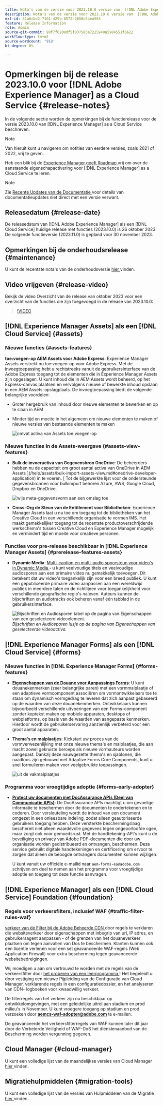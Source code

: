 ```yaml
---
title: Nota's van de versie voor 2023.10.0 versie van  [!DNL Adobe Experience Manager]  as a Cloud Service.
description: Nota's van de versie voor 2023.10.0 versie van  [!DNL Adobe Experience Manager]  as a Cloud Service.
exl-id: 81a6cbd2-7101-429b-8572-2650c5bea963
feature: Release Information
role: Admin
source-git-commit: 90f7f6209df5f837583a7225940a5984551f6622
workflow-type: tm+mt
source-wordcount: '918'
ht-degree: 0%

---
```


# Opmerkingen bij de release 2023.10.0 voor [!DNL Adobe Experience Manager] as a Cloud Service {#release-notes}

In de volgende sectie worden de opmerkingen bij de functierelease voor de versie 2023.10.0 van [!DNL Experience Manager] as a Cloud Service beschreven.

>[!NOTE]
>
>Van hieruit kunt u navigeren om notities van eerdere versies, zoals 2021 of 2022, vrij te geven.
>
>Heb een blik bij de [ Experience Manager geeft Roadmap ](https://experienceleague.adobe.com/docs/experience-manager-release-information/aem-release-updates/update-releases-roadmap.html) vrij om over de aanstaande eigenschapactivering voor [!DNL Experience Manager] as a Cloud Service te leren.

>[!NOTE]
>
>Zie [ Recente Updates van de Documentatie ](https://experienceleague.adobe.com/docs/experience-manager-release-information/aem-release-updates/doc-updates/documentation-updates.html) voor details van documentatieupdates niet direct met een versie verwant.

## Releasedatum {#release-date}

De releasedatum van [!DNL Adobe Experience Manager] als een [!DNL Cloud Service] huidige release met functies (2023.10.0) is 26 oktober 2023. De volgende functieversie (2023.11.0) is gepland voor 30 november 2023.

## Opmerkingen bij de onderhoudsrelease {#maintenance}

U kunt de recentste nota&#39;s van de onderhoudsversie [ hier ](/help/release-notes/maintenance/latest.md) vinden.

## Video vrijgeven {#release-video}

Bekijk de video Overzicht van de release van oktober 2023 voor een overzicht van de functies die zijn toegevoegd in de release van 2023.10.0:

>[!VIDEO](https://video.tv.adobe.com/v/3425186/?quality=12)

## [!DNL Experience Manager Assets] als een [!DNL Cloud Service] {#assets}

### Nieuwe functies {#assets-features}

**toe:voegen-op AEM Assets voor Adobe Express**: Experience Manager Assets verstrekt nu toe:voegen-op voor Adobe Express. Met de invoegtoepassing hebt u rechtstreeks vanuit de gebruikersinterface van de Adobe Express toegang tot de elementen die in Experience Manager Assets zijn opgeslagen. U kunt inhoud die in AEM Assets wordt beheerd, op het Express-canvas plaatsen en vervolgens nieuwe of bewerkte inhoud opslaan in een AEM Assets-opslagplaats. De invoegtoepassing biedt de volgende belangrijke voordelen:

* Groter hergebruik van inhoud door nieuwe elementen te bewerken en op te slaan in AEM

* Minder tijd en moeite in het algemeen om nieuwe elementen te maken of nieuwe versies van bestaande elementen te maken

  ![ omvat activa van Assets toe:voegen-op ](/help/assets/assets/aem-assets-add-on-include-assets.png)

### Nieuwe functies in de Assets-weergave {#assets-view-features}

* **Bulk de invoeractiva van Gegevensbron OneDrive**: De beheerders hebben nu de capaciteit om groot aantal activa van OneDrive in AEM Assets ](/help/assets/bulk-import-assets-view.md#onedrive-developer-application) in te voeren. [ Tot de bijgewerkte lijst voor de ondersteunde gegevensbronnen voor bulkimport behoren Azure, AWS, Google Cloud, Dropbox en OneDrive.

  ![ wijs meta-gegevensvorm aan een omslag ](/help/assets/assets/bulk-import-source-details-onedrive.png) toe

* **Cross-Org de Steun van de Entitlement voor Bibliotheken**: Experience Manager Assets laat u nu toe om toegang tot de bibliotheken van het Creative Cloud in een verschillende organisatie te vormen IMS. Het maakt gemakkelijker toegang tot de recentste productoverschrijdende werkschema&#39;s tussen Creative Cloud en Experience Manager mogelijk en vermindert tijd en moeite voor creatieve personen.

### Functies voor pre-release beschikbaar in [!DNL Experience Manager Assets] {#prerelease-features-assets}

* **Dynamic Media**: [ Multi-caption en multi-audio spoorsteun voor video&#39;s in Dynamic Media ](/help/assets/dynamic-media/video.md#about-msma) - u kunt veelvoudige titels en veelvoudige audiosporen aan een primaire video nu gemakkelijk toevoegen. Dit betekent dat uw video&#39;s toegankelijk zijn voor een breed publiek. U kunt één gepubliceerde primaire video aanpassen aan een wereldwijd publiek in meerdere talen en de richtlijnen voor toegankelijkheid voor verschillende geografische regio&#39;s naleven. Auteurs kunnen de bijschriften en audiotracks ook beheren vanaf één tabblad in de gebruikersinterface.

  ![ Bijschriften en Audiosporen tabel op de pagina van Eigenschappen van een geselecteerd videoelement.](/help/release-notes/assets/msma-aem-cs.png)*Bijschriften en Audiosporen lusje op de pagina van Eigenschappen van geselecteerde videoactiva.*

## [!DNL Experience Manager Forms] als een [!DNL Cloud Service] {#forms}

### Nieuwe functies in [!DNL Experience Manager Forms] {#forms-features}

* **[Eigenschappen van de Douane voor Aanpassings Forms](/help/forms/template-editor-core-components.md#add-a-custom-group-name-in-the-policy-of-template-editor)**: U kunt douanekenmerken (zeer belangrijke paren) met een vormmalplaatje of een adaptieve vormcomponent associëren om vormontwikkelaars toe te staan om dynamisch vormgedrag te leveren dat zich aanpast gebaseerd op de waarden van deze douanekenmerken. Ontwikkelaars kunnen bijvoorbeeld verschillende uitvoeringen van een Forms-component zonder koptekst maken op mobiele apparaten, desktops of webplatforms, op basis van de waarden van aangepaste kenmerken. Hierdoor wordt de gebruikerservaring aanzienlijk verbeterd voor een groot aantal apparaten.

* **Thema&#39;s en malplaatjes**: Kickstart uw proces van de vormverwezenlijking met onze nieuwe thema&#39;s en malplaatjes, die aan macht zowel gekruiste beroeps als nieuwe vormauteurs worden aangepast. Dankzij deze nauwgezette thema&#39;s en sjablonen, die naadloos zijn gebouwd met Adaptive Forms Core Components, kunt u snel formulieren maken voor veelgebruikte toepassingen.

  ![ uit de vakmalplaatjes ](/help/forms/assets/form-templates-ootb.png)


### Programma voor vroegtijdige adoptie {#forms-early-adopter}

* **[Protect uw documenten met DocAssurance APIs (Deel van Communicatie APIs)](/help/forms/aem-forms-cloud-service-communications-introduction.md#document-assurance-doc-assurance)**: De DocAssurance APIs machtigt u om gevoelige informatie te beschermen door de documenten te ondertekenen en te coderen. Door versleuteling wordt de inhoud van een document omgezet in een onleesbare indeling, zodat alleen geautoriseerde gebruikers toegang hebben. Deze versterkte beschermingslaag beschermt niet alleen waardevolle gegevens tegen ongeoorloofde ogen, maar zorgt ook voor gemoedsrust. Met de handtekening-API&#39;s kunt u de beveiliging en privacy van Adobe PDF-documenten die door uw organisatie worden gedistribueerd en ontvangen, beschermen. Deze service gebruikt digitale handtekeningen en certificering om ervoor te zorgen dat alleen de beoogde ontvangers documenten kunnen wijzigen.

  U kunt vanuit uw officiële e-mailid naar `aem-forms-ea@adobe.com` schrijven om deel te nemen aan het programma voor vroegtijdige adoptie en toegang tot deze functie aanvragen.

## [!DNL Experience Manager] als een [!DNL Cloud Service] Foundation {#foundation}

### Regels voor verkeersfilters, inclusief WAF {#traffic-filter-rules-waf}

[ verkeer van de Filter bij de Adobe Beheerde CDN ](/help/security/traffic-filter-rules-including-waf.md) door regels te verklaren die websiteverkeer door eigenschappen met inbegrip van url, IP adres, en gebruikersagent aanpassen - of de grenzen van het douaneverkeer plaatsen om tegen aanvallen van Dos te beschermen. Klanten kunnen ook een licentie verlenen voor een set geavanceerde WAF-regels (Web Application Firewall) voor extra bescherming tegen geavanceerde websitebedreigingen.

Wij moedigen u aan om vertrouwd te worden met de regels van de verkeersfilter door [ het proberen van een leerprogramma ](https://experienceleague.adobe.com/docs/experience-manager-learn/cloud-service/security/traffic-filter-and-waf-rules/overview.html)! Het begeleidt u door vestiging een nieuwe Pijpleiding van de Configuratie van Cloud Manager, verklarende regels in een configuratiedossier, en het analyseren van CDN- logboeken voor kwaadwillig verkeer.

De filterregels van het verkeer zijn nu beschikbaar op ontwikkelomgevingen, met een geleidelijke uitrol aan stadium en prod milieu&#39;s in November. U kunt vroegere toegang op stadium en prod verzoeken door **aemcs-waf-adopter@adobe.com** te e-mailen.

De geavanceerde het verkeersfilterregels van WAF kunnen later dit jaar door de Verbeterde Veiligheid of WAF-DoS het dienstenaanbod van de Bescherming worden vergunning gegeven.

## Cloud Manager {#cloud-manager}

U kunt een volledige lijst van de maandelijkse versies van Cloud Manager [ hier ](/help/implementing/cloud-manager/release-notes/current.md) vinden.

## Migratiehulpmiddelen {#migration-tools}

U kunt een volledige lijst van de versies van Hulpmiddelen van de Migratie [ hier ](/help/journey-migration/release-notes/release-notes-migration-tools-current.md) vinden.
